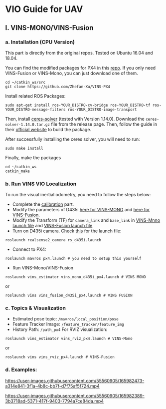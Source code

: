 # VIO Guide for UAV

## I. VINS-MONO/VINS-Fusion
### a. Installation (CPU Version)
This part is directly from the original repos. Tested on Ubuntu 16.04 and 18.04.

You can find the modified packages for PX4 in this [repo](https://github.com/Zhefan-Xu/VINS-PX4/tree/main/VINS-Fusion/config/realsense_d435i). If you only need VINS-Fusion or VINS-Mono, you can just download one of them. 
```
cd ~/catkin_ws/src
git clone https://github.com/Zhefan-Xu/VINS-PX4
```

Install related ROS Packages:
```
sudo apt-get install ros-YOUR_DISTRO-cv-bridge ros-YOUR_DISTRO-tf ros-YOUR_DISTRO-message-filters ros-YOUR_DISTRO-image-transport
```
Then, install [ceres-solver](https://github.com/ceres-solver/ceres-solver/releases/tag/1.14.0) (tested with Version 1.14.0). Download the ```ceres-solver-1.14.0.tar.gz``` file from the release page. Then, follow the guide in their [official website](http://ceres-solver.org/installation.html#linux) to build the package.

After successfully installing the ceres solver, you will need to run:
```
sudo make install 
```
Finally, make the packages
```
cd ~/catkin_ws
catkin_make
```
### b. Run VINS VIO Localization
To run the visual inertial odometry, you need to follow the steps below:
  - Complete the [calibration](https://github.com/Zhefan-Xu/camera-imu-calibration-guide) part. 
  - Modify the parameters of D435i [here for VINS-MONO](https://github.com/Zhefan-Xu/VINS-PX4/tree/main/VINS-Mono/config/realsense) and [here for VINS-Fusion](https://github.com/Zhefan-Xu/VINS-PX4/tree/main/VINS-Fusion/config/realsense_d435i).
  - Modify the Transform (TF) for ```camera_link``` and ```base_link``` in [VINS-Mnno launch file](https://github.com/Zhefan-Xu/VINS-PX4/blob/main/VINS-Fusion/vins_estimator/launch/vins_fusion_d435i_px4.launch) and [VINS-Fusion launch file](https://github.com/Zhefan-Xu/VINS-PX4/blob/main/VINS-Mono/vins_estimator/launch/vins_mono_d435i_px4.launch)
  - Turn on D435i camera. Check [this](https://github.com/Zhefan-Xu/camera-imu-calibration-guide/blob/main/rs_d435i.launch) for the launch file:
  ```
  roslaunch realsense2_camera rs_d435i.launch
  ```
  - Connect to PX4:
  ```
  roslaunch mavros px4.launch # you need to setup this yourself
  ```
  - Run VINS-Mono/VINS-Fusion
  ```
  roslaunch vins_estimator vins_mono_d435i_px4.launch # VINS MONO
  ```
  or
  ```
  roslaunch vins vins_fusion_d435i_px4.launch # VINS FUSION
  ```

### c. Topics & Visualization
  - Estimated pose topic:  ```/mavros/local_position/pose```
  - Feature Tracker Image: ```/feature_tracker/feature_img```
  - History Path: ```/path_px4```
For RVIZ visualization:

```
roslaunch vins_estimator vins_rviz_px4.launch # VINS-Mono
```
or
```
roslaunch vins vins_rviz_px4.launch # VINS-Fusion
```

### d. Examples:


https://user-images.githubusercontent.com/55560905/165982473-a314e841-3f1a-4b8c-bb7f-d7f75af5f724.mp4


https://user-images.githubusercontent.com/55560905/165982389-3b3718ad-5371-417f-9403-7794a7ce84da.mp4

